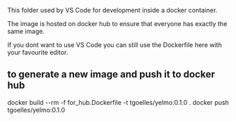This folder used by VS Code for development inside a docker container.

The image is hosted on docker hub to ensure that everyone has exactly the same image.

If you dont want to use VS Code you can still use the Dockerfile here with your favourite editor.

## to generate a new image and push it to docker hub
docker build --rm -f for_hub.Dockerfile -t tgoelles/yelmo:0.1.0 .
docker push tgoelles/yelmo:0.1.0
